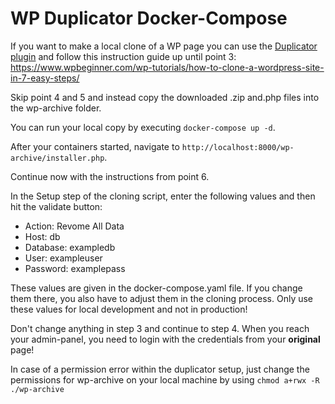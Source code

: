 # WP Duplicator Docker-Compose

If you want to make a local clone of a WP page you can use the [Duplicator plugin](https://wordpress.org/plugins/duplicator/) and follow this instruction guide up until point 3: 
https://www.wpbeginner.com/wp-tutorials/how-to-clone-a-wordpress-site-in-7-easy-steps/

Skip point 4 and 5 and instead copy the downloaded .zip and.php files into the wp-archive folder.

You can run your local copy by executing `docker-compose up -d`.

After your containers started, navigate to `http://localhost:8000/wp-archive/installer.php`.

Continue now with the instructions from point 6. 

In the Setup step of the cloning script, enter the following values and then hit the validate button:
+ Action: Revome All Data
+ Host: db
+ Database: exampledb
+ User: exampleuser
+ Password: examplepass

These values are given in the docker-compose.yaml file. If you change them there, you also have to adjust them in the cloning process. Only use these values for local development and not in production!

Don't change anything in step 3 and continue to step 4. When you reach your admin-panel, you need to login with the credentials from your **original** page!


In case of a permission error within the duplicator setup, just change the permissions for wp-archive on your local machine by using `chmod a+rwx -R ./wp-archive`